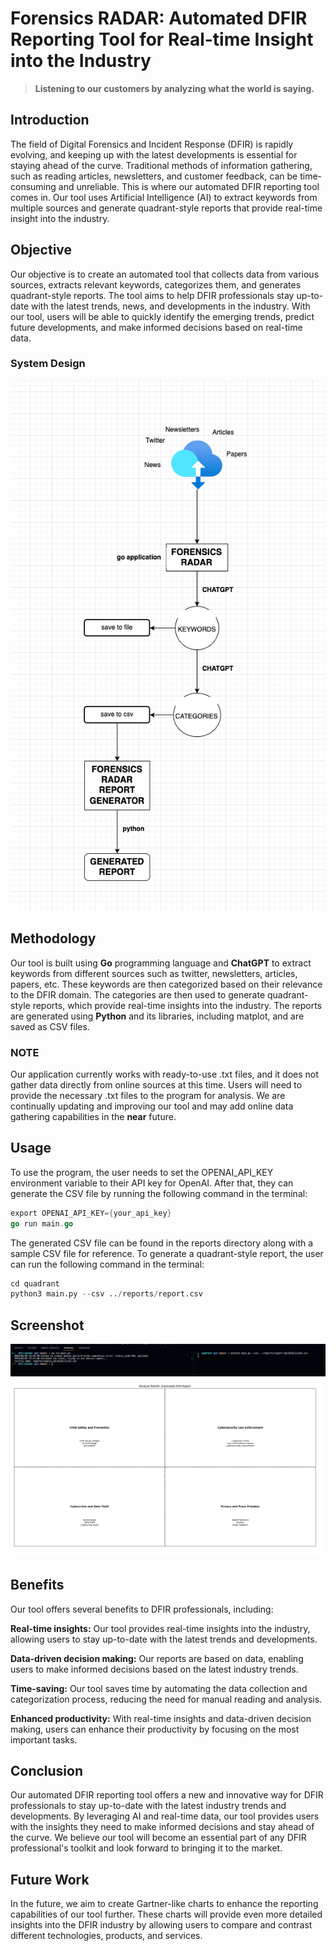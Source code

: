 # Forensics RADAR: Automated DFIR Reporting Tool for Real-time Insight into the Industry

> **Listening to our customers by analyzing what the world is saying.**


## Introduction

The field of Digital Forensics and Incident Response (DFIR) is rapidly evolving, and keeping up with the latest developments is essential for staying ahead of the curve. Traditional methods of information gathering, such as reading articles, newsletters, and customer feedback, can be time-consuming and unreliable. This is where our automated DFIR reporting tool comes in. Our tool uses Artificial Intelligence (AI) to extract keywords from multiple sources and generate quadrant-style reports that provide real-time insight into the industry.

## Objective

Our objective is to create an automated tool that collects data from various sources, extracts relevant keywords, categorizes them, and generates quadrant-style reports. The tool aims to help DFIR professionals stay up-to-date with the latest trends, news, and developments in the industry. With our tool, users will be able to quickly identify the emerging trends, predict future developments, and make informed decisions based on real-time data.

### System Design

![report](https://github.com/ozbekburak/dfir-radar/blob/main/img/systemdesign.png?raw=true)

## Methodology

Our tool is built using **Go** programming language and **ChatGPT** to extract keywords from different sources such as twitter, newsletters, articles, papers, etc. These keywords are then categorized based on their relevance to the DFIR domain. The categories are then used to generate quadrant-style reports, which provide real-time insights into the industry. The reports are generated using **Python** and its libraries, including matplot, and are saved as CSV files.

### NOTE

Our application currently works with ready-to-use .txt files, and it does not gather data directly from online sources at this time. Users will need to provide the necessary .txt files to the program for analysis. We are continually updating and improving our tool and may add online data gathering capabilities in the **near** future.


## Usage

To use the program, the user needs to set the OPENAI_API_KEY environment variable to their API key for OpenAI. After that, they can generate the CSV file by running the following command in the terminal:

```go
export OPENAI_API_KEY={your_api_key}
go run main.go
```

The generated CSV file can be found in the reports directory along with a sample CSV file for reference. To generate a quadrant-style report, the user can run the following command in the terminal:


```python
cd quadrant
python3 main.py --csv ../reports/report.csv 
```

## Screenshot

![execute](https://github.com/ozbekburak/dfir-radar/blob/main/img/run.png?raw=true)
![report](https://github.com/ozbekburak/dfir-radar/blob/main/img/report.png?raw=true)


## Benefits

Our tool offers several benefits to DFIR professionals, including:

**Real-time insights:** Our tool provides real-time insights into the industry, allowing users to stay up-to-date with the latest trends and developments.

**Data-driven decision making:** Our reports are based on data, enabling users to make informed decisions based on the latest industry trends.

**Time-saving:** Our tool saves time by automating the data collection and categorization process, reducing the need for manual reading and analysis.

**Enhanced productivity:** With real-time insights and data-driven decision making, users can enhance their productivity by focusing on the most important tasks.

## Conclusion

Our automated DFIR reporting tool offers a new and innovative way for DFIR professionals to stay up-to-date with the latest industry trends and developments. By leveraging AI and real-time data, our tool provides users with the insights they need to make informed decisions and stay ahead of the curve. We believe our tool will become an essential part of any DFIR professional's toolkit and look forward to bringing it to the market.

## Future Work

In the future, we aim to create Gartner-like charts to enhance the reporting capabilities of our tool further. These charts will provide even more detailed insights into the DFIR industry by allowing users to compare and contrast different technologies, products, and services.

